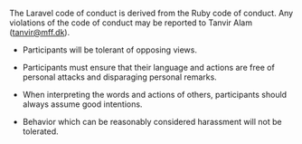 The Laravel code of conduct is derived from the Ruby code of conduct. Any violations of the code of conduct may be reported to Tanvir Alam (tanvir@mff.dk).

* Participants will be tolerant of opposing views.

* Participants must ensure that their language and actions are free of personal attacks and disparaging personal remarks.

* When interpreting the words and actions of others, participants should always assume good intentions.

* Behavior which can be reasonably considered harassment will not be tolerated.
